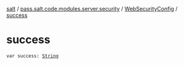 [salt](../../index.md) / [pass.salt.code.modules.server.security](../index.md) / [WebSecurityConfig](index.md) / [success](./success.md)

# success

`var success: `[`String`](https://kotlinlang.org/api/latest/jvm/stdlib/kotlin/-string/index.html)